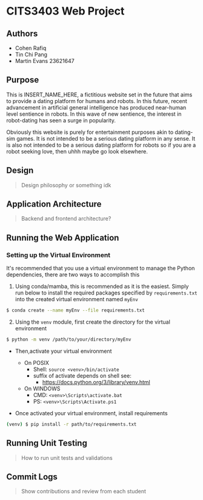 # CITS3403 Web Project

## Authors
- Cohen Rafiq
- Tin Chi Pang
- Martin Evans 23621647

## Purpose
This is INSERT_NAME_HERE, a fictitious website set in the future that aims 
to provide a dating platform for humans and robots. In this future, recent 
advancement in artificial general intelligence has produced near-human 
level sentience in robots. In this wave of new sentience, the interest 
in robot-dating has seen a surge in popularity.

Obviously this website is purely for entertainment purposes akin to 
dating-sim games. It is not intended to be a serious dating platform in any 
sense. It is also not intended to be a serious dating platform for robots 
so if you are a robot seeking love, then uhhh maybe go look elsewhere.

## Design
> Design philosophy or something idk


## Application Architecture
> Backend and frontend architecture?


## Running the Web Application
### Setting up the Virtual Environment
It's recommended that you use a virtual environment to manage the Python dependencies, there are two ways to accomplish this
1. Using conda/mamba, this is recommended as it is the easiest. Simply run below to install the required packages specified by `requirements.txt` into the created virtual environment named `myEnv`
```bash
$ conda create --name myEnv --file requirements.txt
```
2. Using the `venv` module, first create the directory for the virtual environment
```bash
$ python -m venv /path/to/your/directory/myEnv
```
- Then,activate your virtual environment
    - On POSIX
        - Shell: `source <venv>/bin/activate`
        - suffix of activate depends on shell see:
            - https://docs.python.org/3/library/venv.html
    - On WINDOWS
        - CMD: `<venv>\Scripts\activate.bat`
        - PS: `<venv>\Scripts\Activate.ps1`
    
- Once activated your virtual environment, install requirements
```bash
(venv) $ pip install -r path/to/requirements.txt
```


## Running Unit Testing
> How to run unit tests and validations


## Commit Logs
> Show contributions and review from each student
